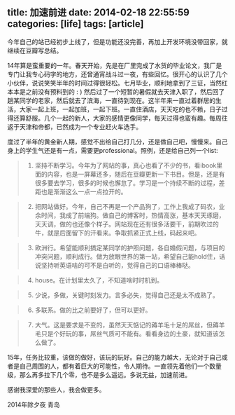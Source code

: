 title: 加速前进
date:  2014-02-18 22:55:59
categories: [life]
tags: [article]
---
今年自己的站已经初步上线了，但是功能还没完善，再加上开发环境没带回家，就继续在豆瓣写总结。

14年算是蛮重要的一年。春天开始，先是在厂里完成了水货的毕业论文，我厂是专门让我专心码字的地方，还曾通宵战斗过一夜，有些回忆。很开心的认识了几个小伙伴，说说笑笑半年的时间过得很轻松。七月毕业，顺利地拿到了三证，当然红本本是之前没有预料到的 : )  然后过了一个短暂的暑假就去天津入职了，然后回了趟某同学的老家，然后就去了滨海，一直待到现在。这半年来一直过着群居的生活，大家一起上班，一起加班，一起下班。一直住酒店，天天吃的也不赖，日子过得还算舒服。几个一起的新人，大家的感情更像同学，每天过得也蛮有趣。每周往返于天津和帝都，已然成为一个专业赶火车选手。

度过了半年的黄金新人期，感觉不出给自己打几分，还是做自己吧，慢慢来。自己身上的学生气还是有一点，需要更professional。照例，还是给自己列一个list:

> 1. 坚持不断学习。今年为了网站的事，真心也看了不少的书，看ibook里面的内容，也是一屏幕还多，随后在豆瓣更新一下书目。但是，还是有很多要去学习，很多的时候也懈怠了。学习是一个持续不断的过程，差距也是渐渐这么一点一点拉开的。

> 2. 把网站做好。今年，自己不再是一个产品狗了，工作上我成了码农，业余时间，我成了前端狗。做自己的博客时，热情高涨，基本天天琢磨，天天调，做的也还像个样子。网站现在还有很多活要干，前期吹过的牛，就是后面留下的汗看来。争取抓紧正式上线，码起来吧。

> 3. 欧洲行。希望能顺利搞定某同学的护照问题，各自婚假问题，与项目的冲突问题，顺利成行。做为放眼世界的第一站，希望自己能hold住，话说坚持听英语啥的可不是白听的，觉得自己的口语棒棒哒。

> 4. house。在计划里太久了，不知道啥时时机到。

> 5. 少说，多做，关键时刻发力。言多必失，觉得自己还是太不成熟了。

> 6. 多联系。做的比之前要好了，但可以更好。

> 7. 大气。这是要求是不变的，虽然天天惦记的薅羊毛十足的屌丝，但薅羊毛只是个好玩的事，屌丝气质可不能有。看看身边的土豪，就知道该怎么做了。

15年，任务比较重，该做的做好，该玩的玩好。自己的能力越大，无论对于自己或者是自己周围的人，都有着巨大的可能性，令人期待。一直领先着他们一个数量级，那么再多拉下几个零，也不是多么遥远。多说无益，加速前进。

感谢我深爱的那些人，我会做更多。

2014年除夕夜
青岛
